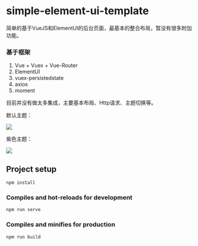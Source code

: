 # simple-element-ui-template
简单的基于VueJS和ElementUI的后台页面，最基本的整合布局，暂没有很多附加功能。

### 基于框架

1. Vue + Vuex + Vue-Router
2. ElementUI
3. vuex-persistedstate
4. axios
5. moment

目前并没有做太多集成，主要基本布局、Http请求、主题切换等。

默认主题：

![](https://cdn.jsdelivr.net/gh/fugary/blogpic/images/20200527212929.png)

紫色主题：

![](https://cdn.jsdelivr.net/gh/fugary/blogpic/images/20200527214515.png)

## Project setup

```
npm install
```

### Compiles and hot-reloads for development
```
npm run serve
```

### Compiles and minifies for production
```
npm run build
```
